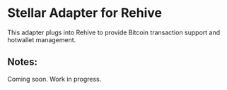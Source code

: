 # Stellar Adapter for Rehive
This adapter plugs into Rehive to provide Bitcoin transaction support and hotwallet management.

## Notes:

Coming soon. Work in progress.

